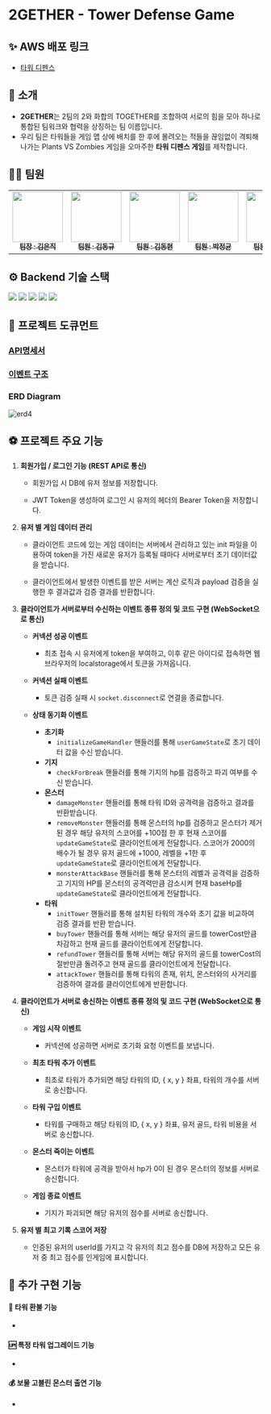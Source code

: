 # 2GETHER - Tower Defense Game

## ✨ AWS 배포 링크

- [타워 디펜스](http://naver.com)

## 👋 소개

- **2GETHER**는 2팀의 2와 화합의 TOGETHER를 조합하여 서로의 힘을 모아 하나로 통합된 팀워크와 협력을 상징하는 팀 이름입니다.
- 우리 팀은 타워들을 게임 맵 상에 배치를 한 후에 몰려오는 적들을 끊임없이 격퇴해 나가는 Plants VS Zombies 게임을 오마주한 **타워 디펜스 게임**를 제작합니다.

## 👩‍💻 팀원

<table>
  <tbody>
    <tr>
      <td align="center"><a href="https://github.com/rladmswlr"><img src="https://avatars.githubusercontent.com/u/37393922?v=4" width="100px;" alt=""/><br /><sub><b> 팀장 : 김은직 </b></sub></a><br /></td>
      <td align="center"><a href="https://github.com/Kdkplaton"><img src="https://avatars.githubusercontent.com/u/160683826?v=4" width="100px;" alt=""/><br /><sub><b> 팀원 : 김동규 </b></sub></a><br /></td>
      <td align="center"><a href="https://github.com/KEastWiseman"><img src="https://avatars.githubusercontent.com/u/167056939?v=4" width="100px;" alt=""/><br /><sub><b> 팀원 : 김동현 </b></sub></a><br /></td>
      <td align="center"><a href="https://github.com/wjdrbsgkrry"><img src="https://avatars.githubusercontent.com/u/67831170?v=4" width="100px;" alt=""/><br /><sub><b> 팀원 : 박정균 </b></sub></a><br /></td>
      <td align="center"><a href="https://github.com/mimihimesama"><img src="https://avatars.githubusercontent.com/u/106059492?v=4" width="100px;" alt=""/><br /><sub><b> 팀원 : 황정민 </b></sub></a><br /></td>
    </tr>
  </tbody>
</table>

## ⚙️ Backend 기술 스택

<img src="https://img.shields.io/badge/node.js-339933?style=for-the-badge&logo=Node.js&logoColor=white">

<img src="https://img.shields.io/badge/express-000000?style=for-the-badge&logo=express&logoColor=white">

<img src="https://img.shields.io/badge/mysql-4479A1?style=for-the-badge&logo=mysql&logoColor=white">

<img src="https://img.shields.io/badge/prisma-2D3748?style=for-the-badge&logo=prisma&logoColor=white">

<img src="https://img.shields.io/badge/Socket.io-black?style=for-the-badge&logo=socket.io&badgeColor=010101">

## 📄 프로젝트 도큐먼트

### [API명세서](https://chiseled-approval-5a0.notion.site/Node-js-Team-2Gether-3e7cd61c55844e3dbf4d3cbace30a2b8?pvs=4)

### [이벤트 구조](https://chiseled-approval-5a0.notion.site/Node-js-Team-2Gether-5192af4f30ef457fbaae7fce1ae67ad8?pvs=4)

### ERD Diagram

![erd4](https://github.com/rladmswlr/towerdefense/assets/106059492/8f5ef8ec-9f88-4216-b8cb-28ae44aaa720)

## ⚽ 프로젝트 주요 기능

1. **회원가입 / 로그인 기능 (REST API로 통신)**

   - 회원가입 시 DB에 유저 정보를 저장합니다.

   - JWT Token을 생성하여 로그인 시 유저의 헤더의 Bearer Token을 저장합니다.

2. **유저 별 게임 데이터 관리**

   - 클라이언트 코드에 있는 게임 데이터는 서버에서 관리하고 있는 init 파일을 이용하여 token을 가진 새로운 유저가 등록될 때마다 서버로부터 초기 데이터값을 받습니다.

   - 클라이언트에서 발생한 이벤트를 받은 서버는 계산 로직과 payload 검증을 실행한 후 결과값과 검증 결과를 반환합니다.

3. **클라이언트가 서버로부터 수신하는 이벤트 종류 정의 및 코드 구현 (WebSocket으로 통신)**

   - **커넥션 성공 이벤트**

     - 최초 접속 시 유저에게 token을 부여하고, 이후 같은 아이디로 접속하면 웹 브라우저의 localstorage에서 토큰을 가져옵니다.

   - **커넥션 실패 이벤트**

     - 토큰 검증 실패 시 `socket.disconnect`로 연결을 종료합니다.

   - **상태 동기화 이벤트**
     - **초기화**
       - `initializeGameHandler` 핸들러를 통해 `userGameState`로 초기 데이터 값을 수신 받습니다.
     - **기지**
       - `checkForBreak` 핸들러를 통해 기지의 hp를 검증하고 파괴 여부를 수신 받습니다.
     - **몬스터**
       - `damageMonster` 핸들러를 통해 타워 ID와 공격력을 검증하고 결과를 반환받습니다.
       - `removeMonster` 핸들러를 통해 몬스터의 hp를 검증하고 몬스터가 제거된 경우 해당 유저의 스코어를 +100점 한 후 현재 스코어를 `updateGameState`로 클라이언트에게 전달합니다. 스코어가 2000의 배수가 될 경우 유저 골드에 +1000, 레벨을 +1한 후 `updateGameState`로 클라이언트에게 전달합니다.
       - `monsterAttackBase` 핸들러를 통해 몬스터의 레벨과 공격력을 검증하고 기지의 HP를 몬스터의 공격력만큼 감소시켜 현재 baseHp를 `updateGameState`로 클라이언트에게 전달합니다.
     - **타워**
       - `initTower` 핸들러를 통해 설치된 타워의 개수와 초기 값을 비교하여 검증 결과를 반환 받습니다.
       - `buyTower` 핸들러를 통해 서버는 해당 유저의 골드를 towerCost만큼 차감하고 현재 골드를 클라이언트에게 전달합니다.
       - `refundTower` 핸들러를 통해 서버는 해당 유저의 골드를 towerCost의 절반만큼 돌려주고 현재 골드를 클라이언트에게 전달합니다.
       - `attackTower` 핸들러를 통해 타워의 존재, 위치, 몬스터와의 사거리를 검증하여 결과를 클라이언트에게 반환합니다.

4. **클라이언트가 서버로 송신하는 이벤트 종류 정의 및 코드 구현 (WebSocket으로 통신)**

   - **게임 시작 이벤트**

     - 커넥션에 성공하면 서버로 초기화 요청 이벤트를 보냅니다.

   - **최초 타워 추가 이벤트**

     - 최초로 타워가 추가되면 해당 타워의 ID, { x, y } 좌표, 타워의 개수를 서버로 송신합니다.

   - **타워 구입 이벤트**

     - 타워를 구매하고 해당 타워의 ID, { x, y } 좌표, 유저 골드, 타워 비용을 서버로 송신합니다.

   - **몬스터 죽이는 이벤트**

     - 몬스터가 타워에 공격을 받아서 hp가 0이 된 경우 몬스터의 정보를 서버로 송신합니다.

   - **게임 종료 이벤트**
     - 기지가 파괴되면 해당 유저의 점수를 서버로 송신합니다.

5. **유저 별 최고 기록 스코어 저장**
   - 인증된 유저의 userId를 가지고 각 유저의 최고 점수를 DB에 저장하고 모든 유저 중 최고 점수를 인게임에 표시합니다.

## 🚀 추가 구현 기능

#### **🔄 타워 환불 기능**

-

#### **🆙 특정 타워 업그레이드 기능**

-

#### **💰 보물 고블린 몬스터 출연 기능**

-
